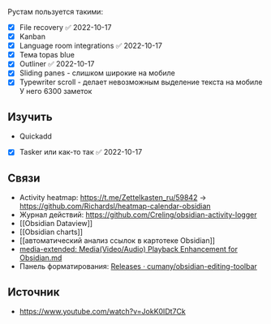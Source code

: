 Рустам пользуется такими:
- [x] File recovery ✅ 2022-10-17
- [x] Kanban
- [x] Language room integrations ✅ 2022-10-17
- [x] Тема topas blue
- [x] Outliner ✅ 2022-10-17
- [x] Sliding panes - слишком широкие на мобиле
- [x] Typewriter scroll - делает невозможным выделение текста на мобиле
У него 6300 заметок
## Изучить
- Quickadd
- [x] Tasker или как-то так ✅ 2022-10-17
## Связи
- Activity heatmap: https://t.me/Zettelkasten_ru/59842 -> https://github.com/Richardsl/heatmap-calendar-obsidian
- Журнал действий: https://github.com/Creling/obsidian-activity-logger
- [[Obsidian Dataview]]
- [[Obsidian charts]]
- [[автоматический анализ ссылок в картотеке Obsidian]]
- [media-extended: Media(Video/Audio) Playback Enhancement for Obsidian.md](https://github.com/aidenlx/media-extended)
- Панель форматирования: [Releases · cumany/obsidian-editing-toolbar](https://github.com/cumany/obsidian-editing-toolbar/releases)

## Источник
- https://www.youtube.com/watch?v=JokK0IDt7Ck
 